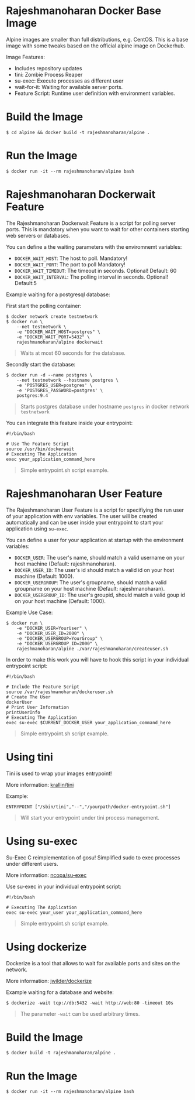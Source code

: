 # Rajeshmanoharan Docker Base Image


Alpine images are smaller than full distributions, e.g. CentOS. This is a base image with some tweaks based on the official alpine image on Dockerhub.

Image Features:

* Includes repository updates
* tini: Zombie Process Reaper
* su-exec: Execute processes as different user
* wait-for-it: Waiting for available server ports.
* Feature Script: Runtime user definition with environment variables.

# Build the Image

~~~~
$ cd alpine && docker build -t rajeshmanoharan/alpine .
~~~~

# Run the Image

~~~~
$ docker run -it --rm rajeshmanoharan/alpine bash
~~~~

# Rajeshmanoharan Dockerwait Feature

The Rajeshmanoharan Dockerwait Feature is a script for polling server ports. This is mandatory when you want to wait for other containers starting web servers or databases.

You can define a the waiting parameters with the enviromnemt variables:

* `DOCKER_WAIT_HOST`: The host to poll. Mandatory!
* `DOCKER_WAIT_PORT`: The port to poll Mandatory!
* `DOCKER_WAIT_TIMEOUT`: The timeout in seconds. Optional! Default: 60
* `DOCKER_WAIT_INTERVAL`: The polling interval in seconds. Optional! Default:5

Example waiting for a postgresql database:

First start the polling container:

~~~~
$ docker network create testnetwork
$ docker run \
    --net testnetwork \
    -e "DOCKER_WAIT_HOST=postgres" \
    -e "DOCKER_WAIT_PORT=5432" \
    rajeshmanoharan/alpine dockerwait
~~~~

> Waits at most 60 seconds for the database.

Secondly start the database:

~~~~
$ docker run -d --name postgres \
    --net testnetwork --hostname postgres \
    -e 'POSTGRES_USER=postgres' \
    -e 'POSTGRES_PASSWORD=postgres' \
    postgres:9.4
~~~~

> Starts postgres database under hostname `postgres` in docker network `testnetwork`

You can integrate this feature inside your entrypoint:

~~~~
#!/bin/bash

# Use The Feature Script
source /usr/bin/dockerwait
# Executing The Application
exec your_application_command_here
~~~~

> Simple entrypoint.sh script example.

# Rajeshmanoharan User Feature

The Rajeshmanoharan User Feature is a script for specifiying the run user of your application with env variables.
The user will be created automatically and can be user inside your entrypoint to start your application using `su-exec`.

You can define a user for your application at startup with the environment variables:

* `DOCKER_USER`: The user's name, should match a valid username on your host machine (Default: rajeshmanoharan).
* `DOCKER_USER_ID`: The user's id should match a valid id on your host machine (Default: 1000).
* `DOCKER_USERGROUP`: The user's groupname, should match a valid groupname on your host machine (Default: rajeshmanoharan).
* `DOCKER_USERGROUP_ID`: The user's groupid, should match a valid goup id on your host machine (Default: 1000).

Example Use Case:

~~~~
$ docker run \
    -e "DOCKER_USER=YourUser" \
    -e "DOCKER_USER_ID=2000" \
    -e "DOCKER_USERGROUP=YourGroup" \
    -e "DOCKER_USERGROUP_ID=2000" \
    rajeshmanoharan/alpine ./var/rajeshmanoharan/createuser.sh
~~~~

In order to make this work you will have to hook this script in your individual entrypoint script:

~~~~
#!/bin/bash

# Include The Feature Script
source /var/rajeshmanoharan/dockeruser.sh
# Create The User
dockerUser
# Print User Information
printUserInfo
# Executing The Application
exec su-exec $CURRENT_DOCKER_USER your_application_command_here
~~~~

> Simple entrypoint.sh script example.

# Using tini

Tini is used to wrap your images entrypoint!

More information: [krallin/tini](https://github.com/krallin/tini)

Example:

~~~~
ENTRYPOINT ["/sbin/tini","--","/yourpath/docker-entrypoint.sh"]
~~~~

> Will start your entrypoint under tini process management.

# Using su-exec

Su-Exec C reimplementation of gosu! Simplified sudo to exec processes under different users.

More information: [ncopa/su-exec](https://github.com/ncopa/su-exec)

Use su-exec in your individual entrypoint script:

~~~~
#!/bin/bash

# Executing The Application
exec su-exec your_user your_application_command_here
~~~~

> Simple entrypoint.sh script example.

# Using dockerize

Dockerize is a tool that allows to wait for available ports and sites on the network.

More information: [jwilder/dockerize](https://github.com/jwilder/dockerize)

Example waiting for a database and website:

~~~~
$ dockerize -wait tcp://db:5432 -wait http://web:80 -timeout 10s
~~~~

> The parameter `-wait` can be used arbitrary times.

# Build the Image

~~~~
$ docker build -t rajeshmanoharan/alpine .
~~~~

# Run the Image

~~~~
$ docker run -it --rm rajeshmanoharan/alpine bash
~~~~


